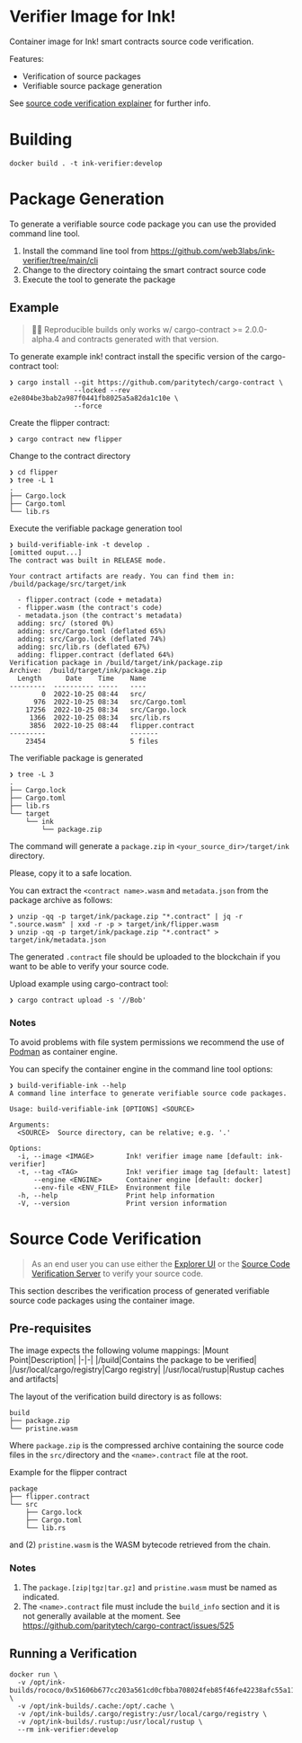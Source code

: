 # Verifier Image for Ink!

Container image for Ink! smart contracts source code verification.

Features:
- Verification of source packages
- Verifiable source package generation

See [source code verification explainer](https://github.com/web3labs/ink-verifier/blob/main/docs/SOURCE_CODE_VERIFICATION_EXPLAINER.md) for further info.

# Building

```
docker build . -t ink-verifier:develop
```

# Package Generation

To generate a verifiable source code package you can use the provided command line tool.

1. Install the command line tool from https://github.com/web3labs/ink-verifier/tree/main/cli
2. Change to the directory cointaing the smart contract source code
3. Execute the tool to generate the package

## Example

> 🐉🐉 Reproducible builds only works w/ cargo-contract >= 2.0.0-alpha.4
> and contracts generated with that version.

To generate example ink! contract install the specific version of the cargo-contract tool:

```
❯ cargo install --git https://github.com/paritytech/cargo-contract \
                --locked --rev e2e804be3bab2a987f0441fb8025a5a82da1c10e \ 
                --force
```

Create the flipper contract:

```
❯ cargo contract new flipper
```

Change to the contract directory
```
❯ cd flipper
❯ tree -L 1
.
├── Cargo.lock
├── Cargo.toml
└── lib.rs
```
Execute the verifiable package generation tool
```
❯ build-verifiable-ink -t develop .
[omitted ouput...]
The contract was built in RELEASE mode.

Your contract artifacts are ready. You can find them in:
/build/package/src/target/ink

  - flipper.contract (code + metadata)
  - flipper.wasm (the contract's code)
  - metadata.json (the contract's metadata)
  adding: src/ (stored 0%)
  adding: src/Cargo.toml (deflated 65%)
  adding: src/Cargo.lock (deflated 74%)
  adding: src/lib.rs (deflated 67%)
  adding: flipper.contract (deflated 64%)
Verification package in /build/target/ink/package.zip
Archive:  /build/target/ink/package.zip
  Length      Date    Time    Name
---------  ---------- -----   ----
        0  2022-10-25 08:44   src/
      976  2022-10-25 08:34   src/Cargo.toml
    17256  2022-10-25 08:34   src/Cargo.lock
     1366  2022-10-25 08:34   src/lib.rs
     3856  2022-10-25 08:44   flipper.contract
---------                     -------
    23454                     5 files
```
The verifiable package is generated
```
❯ tree -L 3
.
├── Cargo.lock
├── Cargo.toml
├── lib.rs
└── target
    └── ink
        └── package.zip
```

The command will generate a `package.zip` in `<your_source_dir>/target/ink` directory.

Please, copy it to a safe location.

You can extract the `<contract name>.wasm` and `metadata.json` from the package archive as follows:

```
❯ unzip -qq -p target/ink/package.zip "*.contract" | jq -r ".source.wasm" | xxd -r -p > target/ink/flipper.wasm
❯ unzip -qq -p target/ink/package.zip "*.contract" > target/ink/metadata.json
```

The generated `.contract` file should be uploaded to the blockchain if you want to be able to verify your source code.

Upload example using cargo-contract tool:

```
❯ cargo contract upload -s '//Bob'
````

### Notes

To avoid problems with file system permissions we recommend the use of [Podman](https://podman.io/) as container engine.

You can specify the container engine in the command line tool options:
```
❯ build-verifiable-ink --help
A command line interface to generate verifiable source code packages.

Usage: build-verifiable-ink [OPTIONS] <SOURCE>

Arguments:
  <SOURCE>  Source directory, can be relative; e.g. '.'

Options:
  -i, --image <IMAGE>        Ink! verifier image name [default: ink-verifier]
  -t, --tag <TAG>            Ink! verifier image tag [default: latest]
      --engine <ENGINE>      Container engine [default: docker]
      --env-file <ENV_FILE>  Environment file
  -h, --help                 Print help information
  -V, --version              Print version information
```

# Source Code Verification

> As an end user you can use either the [Explorer UI](https://github.com/web3labs/epirus-substrate) or the [Source Code Verification Server](https://github.com/web3labs/ink-verifier-server) to verify your source code.

This section describes the verification process of generated verifiable source code packages using the container image.

## Pre-requisites

The image expects the following volume mappings:
|Mount Point|Description|
|-|-|
|/build|Contains the package to be verified|
|/usr/local/cargo/registry|Cargo registry|
|/usr/local/rustup|Rustup caches and artifacts|

The layout of the verification build directory is as follows:
```
build
├── package.zip
└── pristine.wasm
```

Where `package.zip` is the compressed archive containing the source code files in the `src/`directory and the `<name>.contract` file at the root.

Example for the flipper contract
```
package
├── flipper.contract
└── src
    ├── Cargo.lock
    ├── Cargo.toml
    └── lib.rs
```

and (2) `pristine.wasm` is the WASM bytecode retrieved from the chain.

### Notes

1. The `package.[zip|tgz|tar.gz]` and `pristine.wasm` must be named as indicated.
2. The `<name>.contract` file must include the `build_info` section and it is not generally available at the moment.
See https://github.com/paritytech/cargo-contract/issues/525  

## Running a Verification

```
docker run \
  -v /opt/ink-builds/rococo/0x51606b677cc203a561cd0cfbba708024feb85f46fe42238afc55a115785e1f95:/build \
  -v /opt/ink-builds/.cache:/opt/.cache \
  -v /opt/ink-builds/.cargo/registry:/usr/local/cargo/registry \
  -v /opt/ink-builds/.rustup:/usr/local/rustup \
  --rm ink-verifier:develop
```
